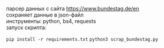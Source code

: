 парсер данных с сайта https://www.bundestag.de/en  
сохраняет данные в json-файл  
инструменты: python, bs4, requests  
запуск скрипта:

`pip install -r requirements.txt`
`python3 scrap_bundestag.py`